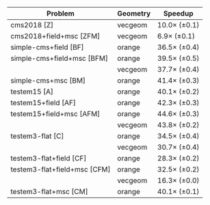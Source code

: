 | Problem                      | Geometry |      Speedup |
| ---------------------------- | -------- | ------------ |
| cms2018 [Z]                  | vecgeom  | 10.0× (±0.1) |
| cms2018+field+msc [ZFM]      | vecgeom  |  6.9× (±0.1) |
| simple-cms+field [BF]        | orange   | 36.5× (±0.4) |
| simple-cms+field+msc [BFM]   | orange   | 39.5× (±0.5) |
|                              | vecgeom  | 37.7× (±0.4) |
| simple-cms+msc [BM]          | orange   | 41.4× (±0.3) |
| testem15 [A]                 | orange   | 40.1× (±0.2) |
| testem15+field [AF]          | orange   | 42.3× (±0.3) |
| testem15+field+msc [AFM]     | orange   | 44.6× (±0.3) |
|                              | vecgeom  | 43.8× (±0.2) |
| testem3-flat [C]             | orange   | 34.5× (±0.4) |
|                              | vecgeom  | 30.7× (±0.4) |
| testem3-flat+field [CF]      | orange   | 28.3× (±0.2) |
| testem3-flat+field+msc [CFM] | orange   | 32.5× (±0.2) |
|                              | vecgeom  | 16.3× (±0.0) |
| testem3-flat+msc [CM]        | orange   | 40.1× (±0.1) |

